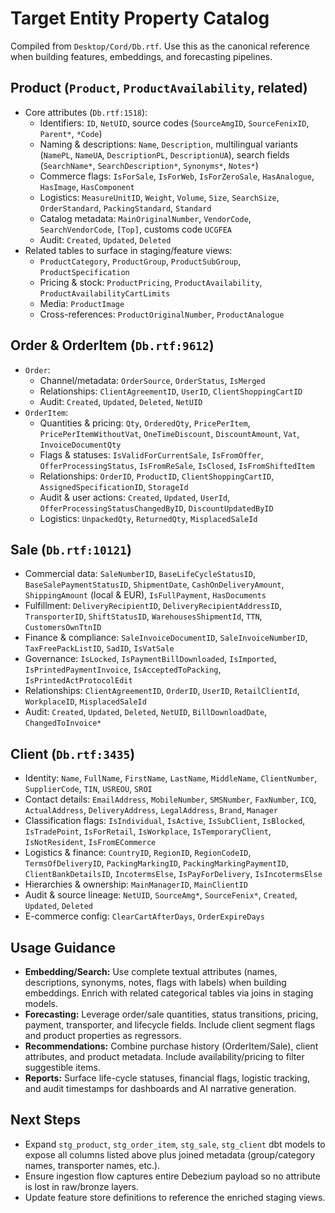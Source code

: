 # Target Entity Property Catalog

Compiled from `Desktop/Cord/Db.rtf`. Use this as the canonical reference when building features, embeddings, and forecasting pipelines.

## Product (`Product`, `ProductAvailability`, related)
- Core attributes (`Db.rtf:1518`):
  - Identifiers: `ID`, `NetUID`, source codes (`SourceAmgID`, `SourceFenixID`, `Parent*`, `*Code`)
  - Naming & descriptions: `Name`, `Description`, multilingual variants (`NamePL`, `NameUA`, `DescriptionPL`, `DescriptionUA`), search fields (`SearchName*`, `SearchDescription*`, `Synonyms*`, `Notes*`)
  - Commerce flags: `IsForSale`, `IsForWeb`, `IsForZeroSale`, `HasAnalogue`, `HasImage`, `HasComponent`
  - Logistics: `MeasureUnitID`, `Weight`, `Volume`, `Size`, `SearchSize`, `OrderStandard`, `PackingStandard`, `Standard`
  - Catalog metadata: `MainOriginalNumber`, `VendorCode`, `SearchVendorCode`, `[Top]`, customs code `UCGFEA`
  - Audit: `Created`, `Updated`, `Deleted`
- Related tables to surface in staging/feature views:
  - `ProductCategory`, `ProductGroup`, `ProductSubGroup`, `ProductSpecification`
  - Pricing & stock: `ProductPricing`, `ProductAvailability`, `ProductAvailabilityCartLimits`
  - Media: `ProductImage`
  - Cross-references: `ProductOriginalNumber`, `ProductAnalogue`

## Order & OrderItem (`Db.rtf:9612`)
- `Order`:
  - Channel/metadata: `OrderSource`, `OrderStatus`, `IsMerged`
  - Relationships: `ClientAgreementID`, `UserID`, `ClientShoppingCartID`
  - Audit: `Created`, `Updated`, `Deleted`, `NetUID`
- `OrderItem`:
  - Quantities & pricing: `Qty`, `OrderedQty`, `PricePerItem`, `PricePerItemWithoutVat`, `OneTimeDiscount`, `DiscountAmount`, `Vat`, `InvoiceDocumentQty`
  - Flags & statuses: `IsValidForCurrentSale`, `IsFromOffer`, `OfferProcessingStatus`, `IsFromReSale`, `IsClosed`, `IsFromShiftedItem`
  - Relationships: `OrderID`, `ProductID`, `ClientShoppingCartID`, `AssignedSpecificationID`, `StorageId`
  - Audit & user actions: `Created`, `Updated`, `UserId`, `OfferProcessingStatusChangedByID`, `DiscountUpdatedByID`
  - Logistics: `UnpackedQty`, `ReturnedQty`, `MisplacedSaleId`

## Sale (`Db.rtf:10121`)
- Commercial data: `SaleNumberID`, `BaseLifeCycleStatusID`, `BaseSalePaymentStatusID`, `ShipmentDate`, `CashOnDeliveryAmount`, `ShippingAmount` (local & EUR), `IsFullPayment`, `HasDocuments`
- Fulfillment: `DeliveryRecipientID`, `DeliveryRecipientAddressID`, `TransporterID`, `ShiftStatusID`, `WarehousesShipmentId`, `TTN`, `CustomersOwnTtnID`
- Finance & compliance: `SaleInvoiceDocumentID`, `SaleInvoiceNumberID`, `TaxFreePackListID`, `SadID`, `IsVatSale`
- Governance: `IsLocked`, `IsPaymentBillDownloaded`, `IsImported`, `IsPrintedPaymentInvoice`, `IsAcceptedToPacking`, `IsPrintedActProtocolEdit`
- Relationships: `ClientAgreementID`, `OrderID`, `UserID`, `RetailClientId`, `WorkplaceID`, `MisplacedSaleId`
- Audit: `Created`, `Updated`, `Deleted`, `NetUID`, `BillDownloadDate`, `ChangedToInvoice*`

## Client (`Db.rtf:3435`)
- Identity: `Name`, `FullName`, `FirstName`, `LastName`, `MiddleName`, `ClientNumber`, `SupplierCode`, `TIN`, `USREOU`, `SROI`
- Contact details: `EmailAddress`, `MobileNumber`, `SMSNumber`, `FaxNumber`, `ICQ`, `ActualAddress`, `DeliveryAddress`, `LegalAddress`, `Brand`, `Manager`
- Classification flags: `IsIndividual`, `IsActive`, `IsSubClient`, `IsBlocked`, `IsTradePoint`, `IsForRetail`, `IsWorkplace`, `IsTemporaryClient`, `IsNotResident`, `IsFromECommerce`
- Logistics & finance: `CountryID`, `RegionID`, `RegionCodeID`, `TermsOfDeliveryID`, `PackingMarkingID`, `PackingMarkingPaymentID`, `ClientBankDetailsID`, `IncotermsElse`, `IsPayForDelivery`, `IsIncotermsElse`
- Hierarchies & ownership: `MainManagerID`, `MainClientID`
- Audit & source lineage: `NetUID`, `SourceAmg*`, `SourceFenix*`, `Created`, `Updated`, `Deleted`
- E-commerce config: `ClearCartAfterDays`, `OrderExpireDays`

## Usage Guidance
- **Embedding/Search:** Use complete textual attributes (names, descriptions, synonyms, notes, flags with labels) when building embeddings. Enrich with related categorical tables via joins in staging models.
- **Forecasting:** Leverage order/sale quantities, status transitions, pricing, payment, transporter, and lifecycle fields. Include client segment flags and product properties as regressors.
- **Recommendations:** Combine purchase history (OrderItem/Sale), client attributes, and product metadata. Include availability/pricing to filter suggestible items.
- **Reports:** Surface life-cycle statuses, financial flags, logistic tracking, and audit timestamps for dashboards and AI narrative generation.

## Next Steps
- Expand `stg_product`, `stg_order_item`, `stg_sale`, `stg_client` dbt models to expose all columns listed above plus joined metadata (group/category names, transporter names, etc.).
- Ensure ingestion flow captures entire Debezium payload so no attribute is lost in raw/bronze layers.
- Update feature store definitions to reference the enriched staging views.
